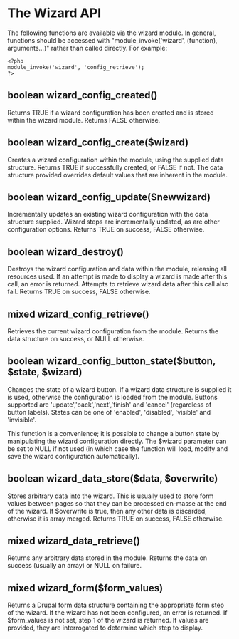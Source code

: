 # The Wizard API

The following functions are available via the wizard module. In general, functions should be accessed with "module_invoke('wizard', (function), arguments...)" rather than called directly. For example:
```
<?php
module_invoke('wizard', 'config_retrieve');
?>
```
## boolean wizard_config_created()

Returns TRUE if a wizard configuration has been created and is stored within the wizard module. Returns FALSE otherwise.
## boolean wizard_config_create($wizard)

Creates a wizard configuration within the module, using the supplied data structure. Returns TRUE if successfully created, or FALSE if not. The data structure provided overrides default values that are inherent in the module.
## boolean wizard_config_update($newwizard)

Incrementally updates an existing wizard configuration with the data structure supplied. Wizard steps are incrementally updated, as are other configuration options. Returns TRUE on success, FALSE otherwise.
## boolean wizard_destroy()

Destroys the wizard configuration and data within the module, releasing all resources used. If an attempt is made to display a wizard is made after this call, an error is returned. Attempts to retrieve wizard data after this call also fail. Returns TRUE on success, FALSE otherwise.
## mixed wizard_config_retrieve()

Retrieves the current wizard configuration from the module. Returns the data structure on success, or NULL otherwise.
## boolean wizard_config_button_state($button, $state, $wizard)

Changes the state of a wizard button. If a wizard data structure is supplied it is used, otherwise the configuration is loaded from the module. Buttons supported are 'update','back','next','finish' and 'cancel' (regardless of button labels). States can be one of 'enabled', 'disabled', 'visible' and 'invisible'.

This function is a convenience; it is possible to change a button state by manipulating the wizard configuration directly. The $wizard parameter can be set to NULL if not used (in which case the function will load, modify and save the wizard configuration automatically).
## boolean wizard_data_store($data, $overwrite)

Stores arbitrary data into the wizard. This is usually used to store form values between pages so that they can be processed en-masse at the end of the wizard. If $overwrite is true, then any other data is discarded, otherwise it is array merged. Returns TRUE on success, FALSE otherwise.
## mixed wizard_data_retrieve()

Returns any arbitrary data stored in the module. Returns the data on success (usually an array) or NULL on failure.
## mixed wizard_form($form_values)

Returns a Drupal form data structure containing the appropriate form step of the wizard. If the wizard has not been configured, an error is returned. If $form_values is not set, step 1 of the wizard is returned. If values are provided, they are interrogated to determine which step to display.
